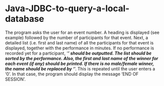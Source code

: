 # Java-JDBC-to-query-a-local-database
The program asks the user for an event number. A heading is displayed (see example) followed by the number of participants for that event. Next, a detailed list (i.e. first and last name) of all the participants for that event is displayed, together with the performance in minutes. If no performance is recorded yet for a participant, ‘***’ should be outputted. The list should be sorted by the performance. Also, the first and last name of the winner for each event (if any) should be printed. If there is no male/female winner, the name should be replaced by ‘***’. This is repeated until the user enters a ‘0’. In that case, the program should display the message ‘END OF SESSION’.
